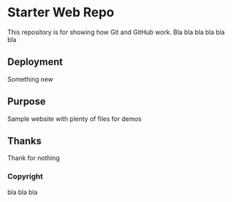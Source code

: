 # Starter Web Repo

This repository is for showing how Git and GitHub work. Bla bla bla
bla bla bla

## Deployment

Something new

## Purpose

Sample website with plenty of files for demos


## Thanks

Thank for nothing

### Copyright

bla bla bla
